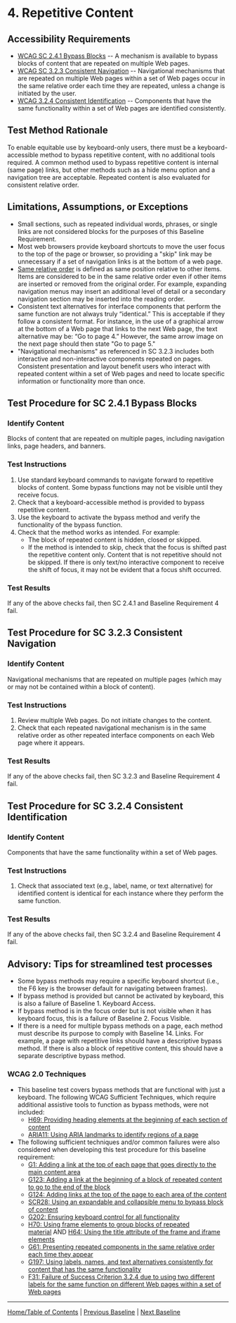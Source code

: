 # 4. Repetitive Content

Accessibility Requirements
--------------------------
-   [WCAG SC 2.4.1 Bypass Blocks](https://www.w3.org/TR/UNDERSTANDING-WCAG20/navigation-mechanisms-skip.html) -- A mechanism is available to bypass blocks of content that are repeated on multiple Web pages.
-   [WCAG SC 3.2.3 Consistent Navigation](https://www.w3.org/TR/UNDERSTANDING-WCAG20/consistent-behavior-consistent-locations.html) -- Navigational mechanisms that are repeated on multiple Web pages within a set of Web pages occur in the same relative order each time they are repeated, unless a change is initiated by the user.
-   [WCAG 3.2.4 Consistent Identification](http://www.w3.org/TR/UNDERSTANDING-WCAG20/consistent-behavior-consistent-functionality.html) -- Components that have the same functionality within a set of Web pages are identified consistently.

Test Method Rationale
---------------------
To enable equitable use by keyboard-only users, there must be a keyboard-accessible method to bypass repetitive content, with no additional tools required. A common method used to bypass repetitive content is internal (same page) links, but other methods such as a hide menu option and a navigation tree are acceptable. Repeated content is also evaluated for consistent relative order.

## Limitations, Assumptions, or Exceptions
* Small sections, such as repeated individual words, phrases, or single links are not considered blocks for the purposes of this Baseline Requirement.
* Most web browsers provide keyboard shortcuts to move the user focus to the top of the page or browser, so providing a "skip" link may be unnecessary if a set of navigation links is at the bottom of a web page.
* [Same relative order](https://www.w3.org/TR/UNDERSTANDING-WCAG20/consistent-behavior-consistent-locations.html#samerelorderdef) is defined as same position relative to other items. Items are considered to be in the same relative order even if other items are inserted or removed from the original order. For example, expanding navigation menus may insert an additional level of detail or a secondary navigation section may be inserted into the reading order.
* Consistent text alternatives for interface components that perform the same function are not always truly “identical.” This is acceptable if they follow a consistent format. For instance, in the use of a graphical arrow at the bottom of a Web page that links to the next Web page, the text alternative may be: “Go to page 4.” However, the same arrow image on the next page should then state "Go to page 5."
* "Navigational mechanisms" as referenced in SC 3.2.3 includes both interactive and non-interactive components repeated on pages. Consistent presentation and layout benefit users who interact with repeated content within a set of Web pages and need to locate specific information or functionality more than once. 


Test Procedure for SC 2.4.1 Bypass Blocks
-----------------------------------------
### Identify Content
Blocks of content that are repeated on multiple pages, including navigation links, page headers, and banners.

### Test Instructions
1.  Use standard keyboard commands to navigate forward to repetitive blocks of content. Some bypass functions may not be visible until they receive focus.
2.  Check that a keyboard-accessible method is provided to bypass repetitive content.
3.  Use the keyboard to activate the bypass method and verify the functionality of the bypass function.
4.  Check that the method works as intended. For example:
    -   The block of repeated content is hidden, closed or skipped.
    -   If the method is intended to skip, check that the focus is shifted past the repetitive content only. Content that is not repetitive should not be skipped. If there is only text/no interactive component to receive the shift of focus, it may not be evident that a focus shift occurred.

### Test Results
If any of the above checks fail, then SC 2.4.1 and Baseline Requirement 4 fail.

Test Procedure for SC 3.2.3 Consistent Navigation
-------------------------------------------------
### Identify Content
Navigational mechanisms that are repeated on multiple pages (which may or may not be contained within a block of content).

### Test Instructions
1. Review multiple Web pages. Do not initiate changes to the content.
2. Check that each repeated navigational mechanism is in the same relative order as other repeated interface components on each Web page where it appears.

### Test Results
If any of the above checks fail, then SC 3.2.3 and Baseline Requirement 4 fail.

Test Procedure for SC 3.2.4 Consistent Identification
-----------------------------------------------------
### Identify Content
Components that have the same functionality within a set of Web pages.

### Test Instructions
1.  Check that associated text (e.g., label, name, or text alternative) for identified content is identical for each instance where they perform the same function.

### Test Results
If any of the above checks fail, then SC 3.2.4 and Baseline Requirement 4 fail.

Advisory: Tips for streamlined test processes
---------------------------------------------
-   Some bypass methods may require a specific keyboard shortcut (i.e., the F6 key is the browser default for navigating between frames).
-   If bypass method is provided but cannot be activated by keyboard, this is also a failure of Baseline 1. Keyboard Access.
-   If bypass method is in the focus order but is not visible when it has keyboard focus, this is a failure of Baseline 2. Focus Visible.
-   If there is a need for multiple bypass methods on a page, each method must describe its purpose to comply with Baseline 14. Links. For example, a page with repetitive links should have a descriptive bypass method. If there is also a block of repetitive content, this should have a separate descriptive bypass method.

### WCAG 2.0 Techniques
-   This baseline test covers bypass methods that are functional with just a keyboard. The following WCAG Sufficient Techniques, which require additional assistive tools to function as bypass methods, were not included:
    -   [H69: Providing heading elements at the beginning of each section of content](http://www.w3.org/TR/WCAG20-TECHS/H69.html)
    -   [ARIA11: Using ARIA landmarks to identify regions of a page](https://www.w3.org/WAI/WCAG21/Techniques/aria/ARIA11.html)
-   The following sufficient techniques and/or common failures were also considered when developing this test procedure for this baseline requirement:
    -   [G1: Adding a link at the top of each page that goes directly to the main content area](http://www.w3.org/TR/WCAG20-TECHS/G1.html)
    -   [G123: Adding a link at the beginning of a block of repeated content to go to the end of the block](http://www.w3.org/TR/WCAG20-TECHS/G123.html)
    -   [G124: Adding links at the top of the page to each area of the content](http://www.w3.org/TR/WCAG20-TECHS/G124.html)
    -   [SCR28: Using an expandable and collapsible menu to bypass block of content](http://www.w3.org/TR/WCAG20-TECHS/SCR28.html)
    -   [G202: Ensuring keyboard control for all functionality](http://www.w3.org/TR/WCAG20-TECHS/G202.html)
    -   [H70: Using frame elements to group blocks of repeated material](https://www.w3.org/TR/WCAG20-TECHS/H70.html) AND [H64: Using the title attribute of the frame and iframe elements](https://www.w3.org/TR/WCAG20-TECHS/H64.html)
    -   [G61: Presenting repeated components in the same relative order each time they appear](https://www.w3.org/TR/WCAG20-TECHS/G61.html)
    -   [G197: Using labels, names, and text alternatives consistently for content that has the same functionality](https://www.w3.org/TR/WCAG20-TECHS/G197.html)
    -   [F31: Failure of Success Criterion 3.2.4 due to using two different labels for the same function on different Web pages within a set of Web pages](http://www.w3.org/TR/WCAG20-TECHS/F31.html)

-------------------------------------
[Home/Table of Contents](index.md) | [Previous Baseline](03FocusOrder.md) | [Next Baseline](05Changing.md)

